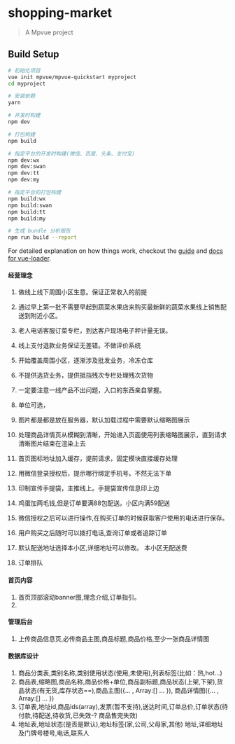 # shopping-market

> A Mpvue project

## Build Setup

``` bash
# 初始化项目
vue init mpvue/mpvue-quickstart myproject
cd myproject

# 安装依赖
yarn

# 开发时构建
npm dev

# 打包构建
npm build

# 指定平台的开发时构建(微信、百度、头条、支付宝)
npm dev:wx
npm dev:swan
npm dev:tt
npm dev:my

# 指定平台的打包构建
npm build:wx
npm build:swan
npm build:tt
npm build:my

# 生成 bundle 分析报告
npm run build --report
```

For detailed explanation on how things work, checkout the [guide](http://vuejs-templates.github.io/webpack/) and [docs for vue-loader](http://vuejs.github.io/vue-loader).
#### 经营理念
1. 做线上线下周围小区生意。保证正常收入的前提
2. 通过早上第一批不需要早起到蔬菜水果店来购买最新鲜的蔬菜水果线上销售配送到附近小区。
3. 老人电话客服订菜专栏，到达客户现场电子秤计量无误。
4. 线上支付退款业务保证无差错。不做评价系统
5. 开始覆盖周围小区，逐渐涉及批发业务，冷冻仓库
6. 不提供选货业务，提供抵挡残次专栏处理残次货物
7. 一定要注意一线产品不出问题，入口的东西亲自掌握。
8. 单位可选，
9. 图片都是都是放在服务器，默认加载过程中需要默认缩略图展示
10. 处理商品详情页从模糊到清晰，开始进入页面使用列表缩略图展示，直到请求清晰图片结束在渲染上去
10. 首页图标地址加入缓存，提前请求，固定模块直接缓存处理
11. 用微信登录授权后，提示哪行绑定手机号。不然无法下单
12. 印制宣传手提袋，主推线上。手提袋宣传信息印上边
13. 鸡蛋加两毛钱,但是订单要满88包配送。小区内满59配送
































14. 微信授权之后可以进行操作,在购买订单的时候获取客户使用的电话进行保存。
15. 用户购买之后随时可以拨打电话,查询订单或者追踪订单
16. 默认配送地址选择本小区,详细地址可以修改。 本小区无配送费
17. 订单排队
#### 首页内容
1. 首页顶部滚动banner图,理念介绍,订单指引。
2. 
#### 管理后台
1. 上传商品信息页,必传商品主图,商品标题,商品价格,至少一张商品详情图

#### 数据库设计
1. 商品分类表,类别名称,类别使用状态(使用,未使用),列表标签(比如：热,hot...)
2. 商品表,缩略图,商品名称,商品价格+单位,商品副标题,商品状态(上架,下架),货品状态(有无货,库存状态==),商品主图({... , Array:[] ... }), 商品详情图({... , Array:[] ... })
3. 订单表,地址id,商品ids(array),发票(暂不支持),送达时间,订单总价,订单状态(待付款,待配送,待收货,已失效-? 商品售完失效)
4. 地址表,地址状态(是否是默认),地址标签(家,公司,父母家,其他) 地址,详细地址及门牌号楼号,电话,联系人 

